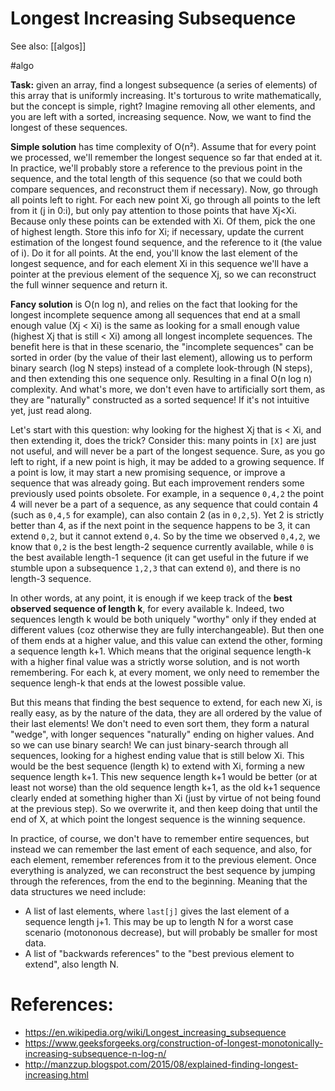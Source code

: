 # Longest Increasing Subsequence

See also: [[algos]]

#algo

**Task:** given an array, find a longest subsequence (a series of elements) of this array that is uniformly increasing. It's torturous to write mathematically, but the concept is simple, right? Imagine removing all other elements, and you are left with a sorted, increasing sequence. Now, we want to find the longest of these sequences.

**Simple solution** has time complexity of O(n²). Assume that for every point we processed, we'll remember the longest sequence so far that ended at it. In practice, we'll probably store a reference to the previous point in the sequence, and the total length of this sequence (so that we could both compare sequences, and reconstruct them if necessary). Now, go through all points left to right. For each new point Xi, go through all points to the left from it (j in 0:i), but only pay attention to those points that have  Xj<Xi. Because only these points can be extended with Xi. Of them, pick the one of highest length. Store this info for Xi; if necessary, update the current estimation of the longest found sequence, and the reference to it (the value of i). Do it for all points. At the end, you'll know the last element of the longest sequence, and for each element Xi in this sequence we'll have a pointer at the previous element of the sequence Xj, so we can reconstruct the full winner sequence and return it.

**Fancy solution** is O(n log n), and relies on the fact that looking for the longest incomplete sequence among all sequences that end at a small enough value (Xj < Xi) is the same as looking for a small enough value (highest Xj that is still < Xi) among all longest incomplete sequences. The benefit here is that in these scenario, the "incomplete sequences" can be sorted in order (by the value of their last element), allowing us to perform binary search (log N steps) instead of a complete look-through (N steps), and then extending this one sequence only. Resulting in a final O(n log n) complexity. And what's more, we don't even have to artificially sort them, as they are "naturally" constructed as a sorted sequence! If it's not intuitive yet, just read along.

Let's start with this question: why looking for the highest Xj that is < Xi, and then extending it, does the trick? Consider this: many points in `[X]` are just not useful, and will never be a part of the longest sequence. Sure, as you go left to right, if a new point is high, it may be added to a growing sequence. If a point is low, it may start a new promising sequence, or improve a sequence that was already going. But each improvement renders some previously used points obsolete. For example, in a sequence `0,4,2` the point 4 will never be a part of a sequence, as any sequence that could contain 4 (such as `0,4,5` for example), can also contain 2 (as in `0,2,5`). Yet 2 is strictly better than 4, as if the next point in the sequence happens to be 3, it can extend `0,2`, but it cannot extend `0,4`. So by the time we observed `0,4,2`, we know that `0,2` is the best length-2 sequence currently available, while `0` is the best available length-1 sequence (it can get useful in the future if we stumble upon a subsequence `1,2,3` that can extend `0`), and there is no length-3 sequence.

In other words, at any point, it is enough if we keep track of the **best observed sequence of length k**, for every available k. Indeed, two sequences length k would be both uniquely "worthy" only if they ended at different values (coz otherwise they are fully interchangeable). But then one of them ends at a higher value, and this value can extend the other, forming a sequence length k+1. Which means that the original sequence length-k with a higher final value was a strictly worse solution, and is not worth remembering. For each k, at every moment, we only need to remember the sequence lengh-k that ends at the lowest possible value.

But this means that finding the best sequence to extend, for each new Xi, is really easy, as by the nature of the data, they are all ordered by the value of their last elements! We don't need to even sort them, they form a natural "wedge", with longer sequences "naturally" ending on  higher values. And so we can use binary search! We can just binary-search through all sequences, looking for a highest ending value that is still below Xi. This would be the best sequence (length k) to extend with Xi, forming a new sequence length k+1. This new sequence length k+1 would be better (or at least not worse) than the old  sequence length k+1, as the old k+1 sequence clearly ended at something higher than Xi (just by virtue of not being found at the previous step). So we overwrite it, and then keep doing that until the end of X, at which point the longest sequence is the winning sequence. 

In practice, of course, we don't have to remember entire sequences, but instead we can remember the last ement of each sequence, and also, for each element, remember references from it to the previous element. Once everything is analyzed, we can reconstruct the best sequence by jumping through the references, from the end to the beginning. Meaning that the data structures we need include:
* A list of last elements, where `last[j]` gives the last element of a sequence length j+1. This may be up to length N for a worst case scenario (motononous decrease), but will probably be smaller for most data.
* A list of "backwards references" to the "best previous element to extend", also length N.

# References:
* https://en.wikipedia.org/wiki/Longest_increasing_subsequence
* https://www.geeksforgeeks.org/construction-of-longest-monotonically-increasing-subsequence-n-log-n/
* http://manzzup.blogspot.com/2015/08/explained-finding-longest-increasing.html